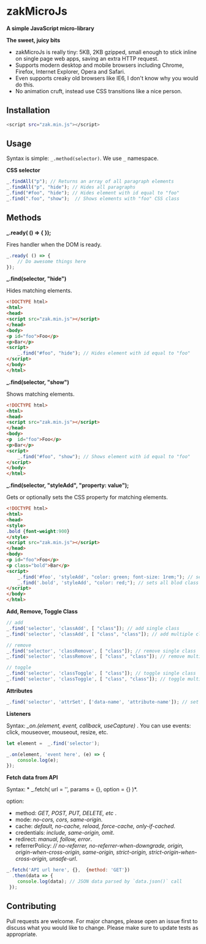 # zakMicroJs

**A simple JavaScript micro-library**

**The sweet, juicy bits**
- zakMicroJs is really tiny: 5KB, 2KB gzipped, small enough to stick inline on single page web apps, saving an extra HTTP request.
- Supports modern desktop and mobile browsers including Chrome, Firefox, Internet Explorer, Opera and Safari.
- Even supports creaky old browsers like IE6, I don't know why you would do this.
- No animation cruft, instead use CSS transitions like a nice person.

## Installation

```bash
<script src="zak.min.js"></script>
```

## Usage
Syntax is simple: `_.method(selector)`. We use `_` namespace.

**CSS selector**
```javascript
_.findAll("p"); // Returns an array of all paragraph elements
_.findAll("p", "hide"); // Hides all paragraphs
_.find("#foo", "hide"); // Hides element with id equal to "foo"
_.find(".foo", "show");  // Shows elements with "foo" CSS class
```
## Methods
**_.ready( () => { });**

Fires handler when the DOM is ready.
```javascript
_.ready( () => { 
	// Do awesome things here
});
```
**_.find(selector, "hide")**

Hides matching elements.
```html
<!DOCTYPE html>
<html>
<head>
<script src="zak.min.js"></script>
</head>
<body>
<p id="foo">Foo</p>
<p>Bar</p>
<script>
	_.find("#foo", "hide"); // Hides element with id equal to "foo"
</script>
</body>
</html>
```
**_.find(selector, "show")**

Shows matching elements.
```html
<!DOCTYPE html>
<html>
<head>
<script src="zak.min.js"></script>
</head>
<body>
<p  id="foo">Foo</p>
<p>Bar</p>
<script>
	_.find("#foo", "show"); // Shows element with id equal to "foo"
</script>
</body>
</html>
```
**_.find(selector, "styleAdd", "property: value");**

Gets or optionally sets the CSS property for matching elements.

```html
<!DOCTYPE html>
<html>
<head>
<style>
.bold {font-weight:900}
</style>
<script src="zak.min.js"></script>
</head>
<body>
<p id="foo">Foo</p>
<p class="bold">Bar</p>
<script>
	_.find('#foo', 'styleAdd', "color: green; font-size: 1rem;"); // sets multiple css element with id equal to "foo"
	_.find('.bold', 'styleAdd', "color: red;"); // sets all blod class color to red
</script>
</body>
</html>
```
**Add, Remove, Toggle Class**

```javascript
// add
_.find('selector', 'classAdd', [ "class"]); // add single class
_.find('selector', 'classAdd', [ "class", "class"]); // add multiple classes

// remove
_.find('selector', 'classRemove', [ "class"]); // remove single class
_.find('selector', 'classRemove', [ "class", "class"]); // remove multiple classes

// toggle
_.find('selector', 'classToggle', [ "class"]); // toggle single class
_.find('selector', 'classToggle', [ "class", "class"]); // toggle multiple classes
```
**Attributes**

```javascript
_.find('selector', 'attrSet', ['data-name', 'attribute-name']); // set attribute
```
**Listeners**

Syntax: *_on.(element, event, callback, useCapture)* .
You can use events: click, mouseover, mouseout, resize, etc.

```javascript
let element =  _.find('selector');

_.on(element, 'event here', (e) => {
 	console.log(e);
});
```
**Fetch data from API**

Syntax: * _.fetch( url = '', params = {}, option = {} )*.

option: 
- method: *GET, POST, PUT, DELETE, etc* .
- mode: *no-cors, cors, same-origin*.
- cache: *default, no-cache, reload, force-cache, only-if-cached*.
- credentials: *include, same-origin, omit*.
- redirect: *manual, follow, error*.
- referrerPolicy: *// no-referrer, no-referrer-when-downgrade, origin, origin-when-cross-origin, same-origin, strict-origin, strict-origin-when-cross-origin, unsafe-url*.

```javascript
_.fetch('API url here', {},  {method: 'GET'})
  .then(data => {
	console.log(data); // JSON data parsed by `data.json()` call
 });
```

## Contributing
Pull requests are welcome. For major changes, please open an issue first to discuss what you would like to change.
Please make sure to update tests as appropriate.
